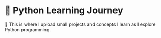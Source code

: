 # 🐍 Python Learning Journey

🚀 This is where I upload small projects and concepts I learn as I explore Python programming.
